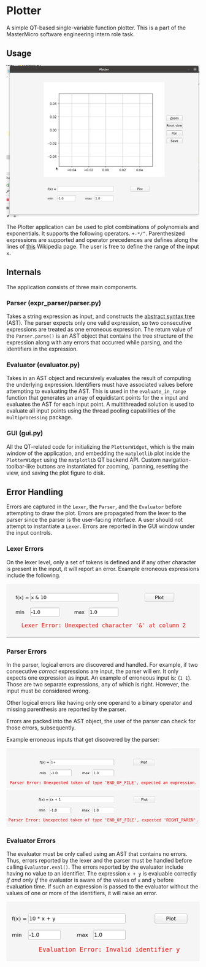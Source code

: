 # Plotter

A simple QT-based single-variable function plotter. This is a part of the MasterMicro software engineering intern role task.

## Usage

![usage_gif](screenshots/usage.gif)

The Plotter application can be used to plot combinations of polynomials and exponentials. It supports the following operators. `+-*/^`. Parenthesized expressions are supported and operator precedences are defines along the lines of [this](https://en.wikipedia.org/wiki/Order_of_operations) Wikipedia page. The user is free to define the range of the input `x`.

## Internals

The application consists of three main components.

### Parser (expr_parser/parser.py)

Takes a string expression as input, and constructs the [abstract syntax tree](https://en.wikipedia.org/wiki/Abstract_syntax_tree) (AST). The parser expects only one valid expression, so two consecutive expressions are treated as one erroneous expression. The return value of the `Parser.parse()` is an AST object that contains the tree structure of the expression along with any errors that occurred while parsing, and the identifiers in the expression.

### Evaluator (evaluator.py)

Takes in an AST object and recursively evaluates the result of computing the underlying expression. Identifiers must have associated values before attempting to evaluating the AST. This is used in the `evaluate_in_range` function that generates an array of equidistant points for the `x` input and evaluates the AST for each input point. A multithreaded solution is used to evaluate all input points using the thread pooling capabilities of the `multiprocessing` package.

### GUI (gui.py)

All the QT-related code for initializing the `PlotterWidget`, which is the main window of the application, and embedding the `matplotlib` plot inside the `PlotterWidget` using the `matplotlib` QT backend API. Custom navigation-toolbar-like buttons are instantiated for zooming, `panning, resetting the view, and saving the plot figure to disk.

## Error Handling

Errors are captured in the `Lexer`, the `Parser`, and the `Evaluator` before attempting to draw the plot. Errors are propagated from the lexer to the parser since the parser is the user-facing interface. A user should not attempt to instantiate a `Lexer`. Errors are reported in the GUI window under the input controls.

### Lexer Errors

On the lexer level, only a set of tokens is defined and if any other character is present in the input, it will report an error. Example erroneous expressions include the following.

![lexer_error_1](/screenshots/4.png)

### Parser Errors

In the parser, logical errors are discovered and handled. For example, if two consecutive _correct_ expressions are input, the parser will err. It only expects one expression as input. An example of erroneous input is: (`1 1`). Those are two separate expressions, any of which is right. However, the input must be considered wrong.

Other logical errors like having only one operand to a binary operator and missing parenthesis are reported by the parser.

Errors are packed into the AST object, the user of the parser can check for those errors, subsequently.

Example erroneous inputs that get discovered by the parser:

![parser_error_1](/screenshots/3.png)
![parser_error_2](/screenshots/5.png)

### Evaluator Errors

The evaluator must be only called using an AST that contains no errors. Thus, errors reported by the lexer and the parser must be handled before calling `Evaluator.eval()`. The errors reported by the evaluator include having no value to an identifier. The expression `x + y` is evaluable correctly _if and only if_ the evaluator is aware of the values of `x` and `y` before evaluation time. If such an expression is passed to the evaluator without the values of one or more of the identifiers, it will raise an error.

![evaluator_error_1](/screenshots/1.png)
